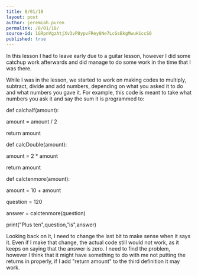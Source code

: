 ```yaml
---
title: 8/01/18
layout: post
author: jeremiah.puren
permalink: /8/01/18/
source-id: 1GRpnVgzAtjXv3vP8ypvFRey8Ne7LcGsBkgMwuH1ccS0
published: true
---
```

In this lesson I had to leave early due to a guitar lesson, however I did some catchup work afterwards and did manage to do some work in the time that I was there.

While I was in the lesson, we started to work on making codes to multiply, subtract, divide and add numbers, depending on what you asked it to do and what numbers you gave it. For example, this code is meant to take what numbers you ask it and say the sum it is programmed to: 

def calchalf(amount):

  amount = amount / 2

  return amount

def calcDouble(amount):

  amount = 2 * amount

  return amount

def calctenmore(amount):

  amount = 10 + amount

  

  

question = 120

answer = calctenmore(question)

print("Plus ten",question,"is",answer)

Looking back on it, I need to change the last bit to make sense when it says it. Even if I make that change, the actual code still would not work, as it keeps on saying that the answer is zero. I need to find the problem, however I think that it might have something to do with me not putting the returns in properly, if I add "return amount" to the third definition it may work.

